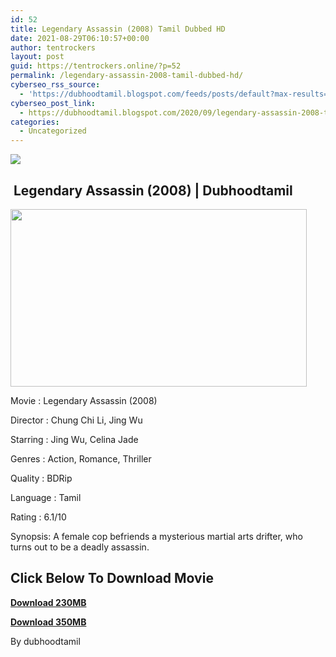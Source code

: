 ```yaml
---
id: 52
title: Legendary Assassin (2008) Tamil Dubbed HD
date: 2021-08-29T06:10:57+00:00
author: tentrockers
layout: post
guid: https://tentrockers.online/?p=52
permalink: /legendary-assassin-2008-tamil-dubbed-hd/
cyberseo_rss_source:
  - 'https://dubhoodtamil.blogspot.com/feeds/posts/default?max-results=150&start-index=1'
cyberseo_post_link:
  - https://dubhoodtamil.blogspot.com/2020/09/legendary-assassin-2008-tamil-dubbed-hd.html
categories:
  - Uncategorized
---
```

<div class="media_block">
  <img src="https://1.bp.blogspot.com/-opHJtF2FkpQ/X3P_4AXrP1I/AAAAAAAACm0/i4_OOuPKrVEmL-36dAYrohIj232eS_O6wCNcBGAsYHQ/s72-w474-h284-c/9e0a105f1ad608603100e029065030e0.jpg" class="media_thumbnail" />
</div>

## &nbsp;Legendary Assassin (2008) | Dubhoodtamil

<div class="separator">
  <a href="https://1.bp.blogspot.com/-opHJtF2FkpQ/X3P_4AXrP1I/AAAAAAAACm0/i4_OOuPKrVEmL-36dAYrohIj232eS_O6wCNcBGAsYHQ/s2000/9e0a105f1ad608603100e029065030e0.jpg" imageanchor="1"><img loading="lazy" border="0" data-original-height="1200" data-original-width="2000" height="284" src="https://1.bp.blogspot.com/-opHJtF2FkpQ/X3P_4AXrP1I/AAAAAAAACm0/i4_OOuPKrVEmL-36dAYrohIj232eS_O6wCNcBGAsYHQ/w474-h284/9e0a105f1ad608603100e029065030e0.jpg" width="474" /></a>
</div>

Movie	<span></span>:	<span></span>Legendary Assassin (2008)&nbsp;

Director	<span></span>:	<span></span>Chung Chi Li, Jing Wu&nbsp;

Starring	<span></span>:	<span></span>Jing Wu, Celina Jade&nbsp;

Genres	<span></span>:	<span></span>Action, Romance, Thriller&nbsp;

Quality	<span></span>:	<span></span>BDRip&nbsp;

Language	<span></span>:	<span></span>Tamil&nbsp;

Rating	<span></span>:	<span></span>6.1/10&nbsp;

Synopsis: A female cop befriends a mysterious martial arts drifter, who turns out to be a deadly assassin.

## **<span>Click Below To Download Movie</span>**

**<span><a href="https://oncehelp.com/legendary-assassign-1" target="_blank" rel="noopener">Download 230MB</a></span>**

**<span><a href="https://oncehelp.com/legendary-assassign-2" target="_blank" rel="noopener">Download 350MB</a></span>**

By dubhoodtamil